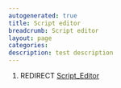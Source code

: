 ```yaml
---
autogenerated: true
title: Script editor
breadcrumb: Script editor
layout: page
categories: 
description: test description
---
```


1.  REDIRECT [Script\_Editor](Script_Editor "wikilink")
